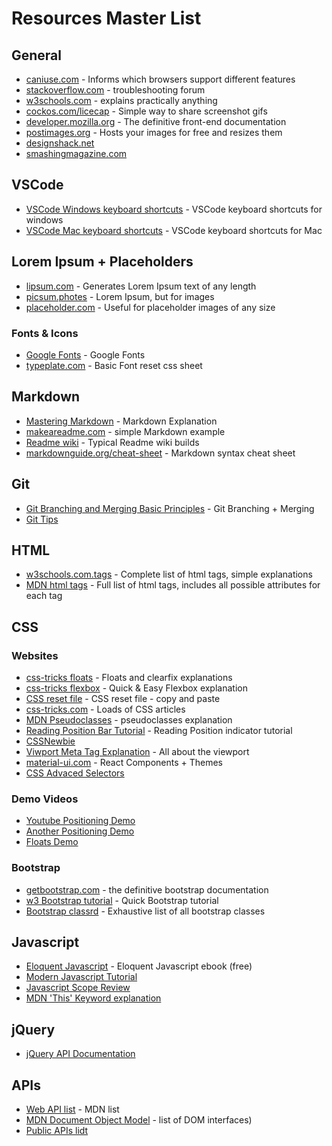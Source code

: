 # Resources Master List

## General

* [caniuse.com](https://caniuse.com/) - Informs which browsers support different features
* [stackoverflow.com](https://stackoverflow.com/) - troubleshooting forum
* [w3schools.com](https://w3schools.com/) - explains practically anything
* [cockos.com/licecap](http://cockos.com/licecap/) - Simple way to share screenshot gifs
* [developer.mozilla.org](https://www.developer.mozilla.org/en/US/) - The definitive front-end documentation
* [postimages.org](https://postimages.org/) - Hosts your images for free and resizes them
* [designshack.net](https://www.designshack.net/)
* [smashingmagazine.com](https://www.smashingmagazine.com/)

## VSCode

* [VSCode Windows keyboard shortcuts](https://code.visualstudio.com/shortcuts/keyboard-shortcuts-windows.pdf) - VSCode keyboard shortcuts for windows
* [VSCode Mac keyboard shortcuts](https://code.visualstudio.com/shortcuts/keyboard-shortcuts-macos.pdf) - VSCode keyboard shortcuts for Mac

## Lorem Ipsum + Placeholders

* [lipsum.com](https://lipsum.com/) - Generates Lorem Ipsum text of any length
* [picsum.photes](https://picsum.photos/) - Lorem Ipsum, but for images
* [placeholder.com](https://placeholder.com/) - Useful for placeholder images of any size

### Fonts & Icons

* [Google Fonts](https://fonts.google.com/) - Google Fonts
* [typeplate.com](http://typeplate.com/) - Basic Font reset css sheet

## Markdown

* [Mastering Markdown](https://guides.github.com/features/mastering-markdown/) - Markdown Explanation
* [makeareadme.com](https://www.makeareadme.com/) - simple Markdown example
* [Readme wiki](https://guides.github.com/features/wikis/) - Typical Readme wiki builds
* [markdownguide.org/cheat-sheet](https://www.markdownguide.org/cheat-sheet/) - Markdown syntax cheat sheet

## Git

* [Git Branching and Merging Basic Principles](https://git-scm.com/book/en/v2/Git-Branching-Basic-Branching-and-Merging) - Git Branching + Merging
* [Git Tips](https://github.com/git-tips/tips)

## HTML

* [w3schools.com.tags](https://www.w3schools.com/tags/) - Complete list of html tags, simple explanations
* [MDN html tags](]https://developer.mozilla.org/en-US/docs/Web/HTML/Element) - Full list of html tags, includes all possible attributes for each tag

## CSS

### Websites

* [css-tricks floats](https://css-tricks.com/all-about-floats/) - Floats and clearfix explanations
* [css-tricks flexbox](https://css-tricks.com/snippets/css/a-guide-to-flexbox/) - Quick & Easy Flexbox explanation
* [CSS reset file](https://meyerweb.com/eric/tools/css/reset/) - CSS reset file - copy and paste
* [css-tricks.com](https://www.css-tricks.com/) - Loads of CSS articles
* [MDN Pseudoclasses](https://developer.mozilla.org/en-US/docs/Web/CSS/Pseudo-classes) - pseudoclasses explanation
* [Reading Position Bar Tutorial](https://css-tricks.com/reading-position-indicator/) - Reading Position indicator tutorial
* [CSSNewbie](https://www.cssnewbie.com/)
* [Viwport Meta Tag Explanation](https://developer.mozilla.org/en-US/docs/Mozilla/Mobile/Viewport_meta_tag) - All about the viewport
* [material-ui.com](https://material-ui.com/) - React Components + Themes
* [CSS Advaced Selectors](https://learn.shayhowe.com/advanced-html-css/complex-selectors/)

### Demo Videos

* [Youtube Positioning Demo](https://www.youtube.com/watch?v=sHfJn0jqBro)
* [Another Positioning Demo](https://www.youtube.com/watch?v=yWXgnQaWSW0)
* [Floats Demo](https://www.youtube.com/watch?v=0lpxKw6E90Y)

### Bootstrap

* [getbootstrap.com](https://getbootstrap.com/) - the definitive bootstrap documentation
* [w3 Bootstrap tutorial](https://www.w3schools.com/bootstrap4/default.asp) - Quick Bootstrap tutorial
* [Bootstrap classrd](https://www.w3schools.com/bootstrap4/bootstrap_ref_all_classes.asp) - Exhaustive list of all bootstrap classes

## Javascript

* [Eloquent Javascript](https://eloquentjavascript.net/) - Eloquent Javascript ebook (free)
* [Modern Javascript Tutorial](https://javascript.info/)
* [Javascript Scope Review](https://spin.atomicobject.com/2014/10/20/javascript-scope-closures/)
* [MDN 'This' Keyword explanation](https://developer.mozilla.org/en-US/docs/Web/JavaScript/Reference/Operators/this)

## jQuery

* [jQuery API Documentation](https://api.jquery.com/)

## APIs

* [Web API list](https://developer.mozilla.org/en-US/docs/Web/API) - MDN list
* [MDN Document Object Model](https://developer.mozilla.org/en-US/docs/Web/API/Document_Object_Model) - list of DOM interfaces)
* [Public APIs lidt](https://github.com/public-apis/public-apis)
